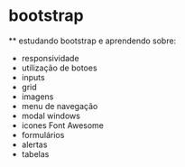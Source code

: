 # bootstrap
** estudando bootstrap e aprendendo sobre:
 - responsividade 
 - utilização de botoes
 - inputs
 - grid
 - imagens
 - menu de navegação
 - modal windows
 - icones Font Awesome
 - formulários
 - alertas
 - tabelas

